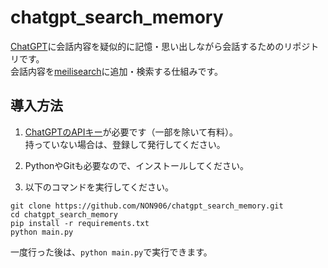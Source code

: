 # chatgpt_search_memory

[ChatGPT](https://openai.com/blog/chatgpt)に会話内容を疑似的に記憶・思い出しながら会話するためのリポジトリです。  
会話内容を[meilisearch](https://github.com/meilisearch/meilisearch)に追加・検索する仕組みです。

## 導入方法

1. [ChatGPTのAPIキー](https://platform.openai.com/account/api-keys)が必要です（一部を除いて有料）。  
持っていない場合は、登録して発行してください。

2. PythonやGitも必要なので、インストールしてください。

3. 以下のコマンドを実行してください。
```
git clone https://github.com/NON906/chatgpt_search_memory.git
cd chatgpt_search_memory
pip install -r requirements.txt
python main.py
```

一度行った後は、``python main.py``で実行できます。